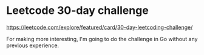# Leetcode 30-day challenge 

https://leetcode.com/explore/featured/card/30-day-leetcoding-challenge/

For making more interesting, I'm going to do the challenge in Go without any previous experience.
